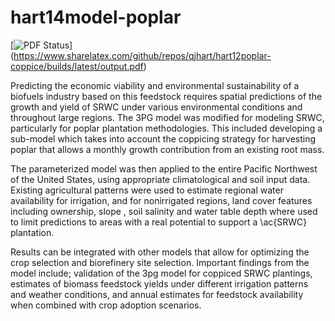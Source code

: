 # hart14model-poplar 
[![PDF Status](https://www.sharelatex.com/github/repos/qjhart/hart14model-poplar/builds/latest/badge.svg)]
(https://www.sharelatex.com/github/repos/qjhart/hart12poplar-coppice/builds/latest/output.pdf)

Predicting the economic viability and environmental sustainability of a biofuels industry based on this
feedstock requires spatial predictions of the growth and yield of SRWC under various environmental conditions
and throughout large regions.  The 3PG
model was modified for modeling SRWC, particularly for poplar
plantation methodologies.  This included developing a sub-model
which takes into account the coppicing strategy for harvesting
poplar that allows a monthly growth contribution from an existing
root mass.

The parameterized model was then applied to the entire Pacific
Northwest of the United States, using appropriate climatological and
soil input data.  Existing agricultural patterns were used to
estimate regional water availability for irrigation, and for
nonirrigated regions, land cover features including ownership,
slope , soil salinity and water table depth where used to limit
predictions to areas with a real potential to support a \ac{SRWC}
plantation.

Results can be integrated with other models that allow for
optimizing the crop selection and biorefinery site selection.
Important findings from the model include; validation of the
3pg model for coppiced SRWC plantings, estimates of
biomass feedstock yields under different irrigation patterns and
weather conditions, and annual estimates for feedstock availability
when combined with crop adoption scenarios.
